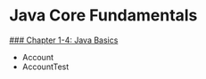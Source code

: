 # Java Core Fundamentals
[### Chapter 1-4: Java Basics](https://github.com/henry226/Java-Core-Fundamentals/tree/master/Chapter1-4%20(Java%20Basics)/Account)
* Account
* AccountTest